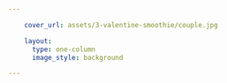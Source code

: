 ```yaml
---

    cover_url: assets/3-valentine-smoothie/couple.jpg

    layout:
      type: one-column
      image_style: background

---
```


